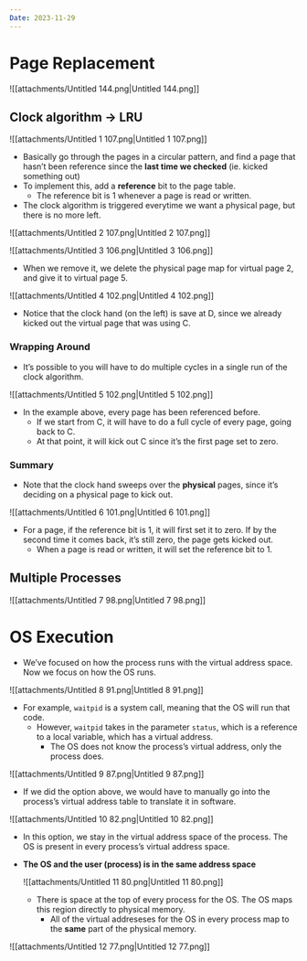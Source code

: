```yaml
---
Date: 2023-11-29
---
```

# Page Replacement

![[attachments/Untitled 144.png|Untitled 144.png]]

## Clock algorithm → LRU

![[attachments/Untitled 1 107.png|Untitled 1 107.png]]

- Basically go through the pages in a circular pattern, and find a page that hasn’t been reference since the **last time we checked** (ie. kicked something out)
- To implement this, add a **reference** bit to the page table.
    - The reference bit is 1 whenever a page is read or written.
- The clock algorithm is triggered everytime we want a physical page, but there is no more left.

![[attachments/Untitled 2 107.png|Untitled 2 107.png]]

![[attachments/Untitled 3 106.png|Untitled 3 106.png]]

- When we remove it, we delete the physical page map for virtual page 2, and give it to virtual page 5.

![[attachments/Untitled 4 102.png|Untitled 4 102.png]]

- Notice that the clock hand (on the left) is save at D, since we already kicked out the virtual page that was using C.

### Wrapping Around

- It’s possible to you will have to do multiple cycles in a single run of the clock algorithm.

![[attachments/Untitled 5 102.png|Untitled 5 102.png]]

- In the example above, every page has been referenced before.
    - If we start from C, it will have to do a full cycle of every page, going back to C.
    - At that point, it will kick out C since it’s the first page set to zero.

### Summary

- Note that the clock hand sweeps over the **physical** pages, since it’s deciding on a physical page to kick out.

![[attachments/Untitled 6 101.png|Untitled 6 101.png]]

- For a page, if the reference bit is 1, it will first set it to zero. If by the second time it comes back, it’s still zero, the page gets kicked out.
    - When a page is read or written, it will set the reference bit to 1.

## Multiple Processes

![[attachments/Untitled 7 98.png|Untitled 7 98.png]]

# OS Execution

- We’ve focused on how the process runs with the virtual address space. Now we focus on how the OS runs.

![[attachments/Untitled 8 91.png|Untitled 8 91.png]]

- For example, `waitpid` is a system call, meaning that the OS will run that code.
    - However, `waitpid` takes in the parameter `status`, which is a reference to a local variable, which has a virtual address.
        - The OS does not know the process’s virtual address, only the process does.

![[attachments/Untitled 9 87.png|Untitled 9 87.png]]

- If we did the option above, we would have to manually go into the process’s virtual address table to translate it in software.

![[attachments/Untitled 10 82.png|Untitled 10 82.png]]

- In this option, we stay in the virtual address space of the process. The OS is present in every process’s virtual address space.
- **The OS and the user (process) is in the same address space**
    
    ![[attachments/Untitled 11 80.png|Untitled 11 80.png]]
    
    - There is space at the top of every process for the OS. The OS maps this region directly to physical memory.
        - All of the virtual addreseses for the OS in every process map to the **same** part of the physical memory.

![[attachments/Untitled 12 77.png|Untitled 12 77.png]]